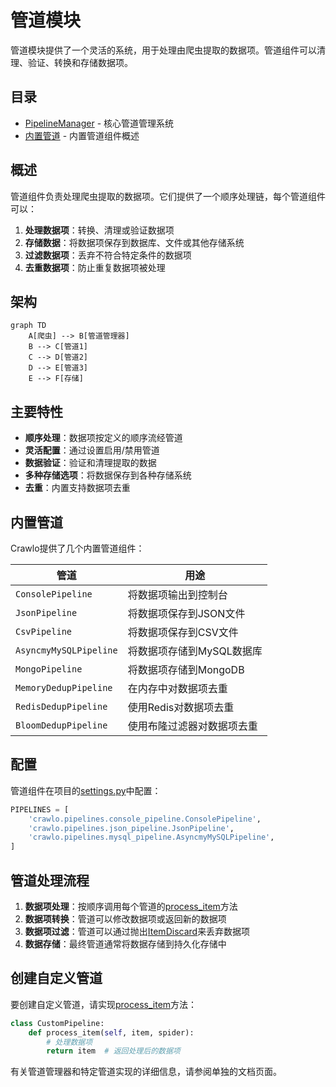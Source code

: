 # 管道模块

管道模块提供了一个灵活的系统，用于处理由爬虫提取的数据项。管道组件可以清理、验证、转换和存储数据项。

## 目录
- [PipelineManager](manager.md) - 核心管道管理系统
- [内置管道](built_in.md) - 内置管道组件概述

## 概述

管道组件负责处理爬虫提取的数据项。它们提供了一个顺序处理链，每个管道组件可以：

1. **处理数据项**：转换、清理或验证数据项
2. **存储数据**：将数据项保存到数据库、文件或其他存储系统
3. **过滤数据项**：丢弃不符合特定条件的数据项
4. **去重数据项**：防止重复数据项被处理

## 架构

```mermaid
graph TD
    A[爬虫] --> B[管道管理器]
    B --> C[管道1]
    C --> D[管道2]
    D --> E[管道3]
    E --> F[存储]
```

## 主要特性

- **顺序处理**：数据项按定义的顺序流经管道
- **灵活配置**：通过设置启用/禁用管道
- **数据验证**：验证和清理提取的数据
- **多种存储选项**：将数据保存到各种存储系统
- **去重**：内置支持数据项去重

## 内置管道

Crawlo提供了几个内置管道组件：

| 管道 | 用途 |
|------|------|
| `ConsolePipeline` | 将数据项输出到控制台 |
| `JsonPipeline` | 将数据项保存到JSON文件 |
| `CsvPipeline` | 将数据项保存到CSV文件 |
| `AsyncmyMySQLPipeline` | 将数据项存储到MySQL数据库 |
| `MongoPipeline` | 将数据项存储到MongoDB |
| `MemoryDedupPipeline` | 在内存中对数据项去重 |
| `RedisDedupPipeline` | 使用Redis对数据项去重 |
| `BloomDedupPipeline` | 使用布隆过滤器对数据项去重 |

## 配置

管道组件在项目的[settings.py](https://github.com/crawl-coder/Crawlo/blob/master/examples/api_data_collection/api_data_collection/settings.py)中配置：

```python
PIPELINES = [
    'crawlo.pipelines.console_pipeline.ConsolePipeline',
    'crawlo.pipelines.json_pipeline.JsonPipeline',
    'crawlo.pipelines.mysql_pipeline.AsyncmyMySQLPipeline',
]
```

## 管道处理流程

1. **数据项处理**：按顺序调用每个管道的[process_item](https://github.com/crawl-coder/Crawlo/blob/master/crawlo/pipelines/base.py#L15)方法
2. **数据项转换**：管道可以修改数据项或返回新的数据项
3. **数据项过滤**：管道可以通过抛出[ItemDiscard](https://github.com/crawl-coder/Crawlo/blob/master/crawlo/exception.py#L35)来丢弃数据项
4. **数据存储**：最终管道通常将数据存储到持久化存储中

## 创建自定义管道

要创建自定义管道，请实现[process_item](https://github.com/crawl-coder/Crawlo/blob/master/crawlo/pipelines/base.py#L15)方法：

```python
class CustomPipeline:
    def process_item(self, item, spider):
        # 处理数据项
        return item  # 返回处理后的数据项
```

有关管道管理器和特定管道实现的详细信息，请参阅单独的文档页面。